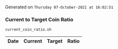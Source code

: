 Generated on `Thursday 07-October-2021 at 16:02:51`

### Current to Target Coin Ratio
`current_coin_ratio.sh`

Date|Current|Target|Ratio
---|---|---|---
